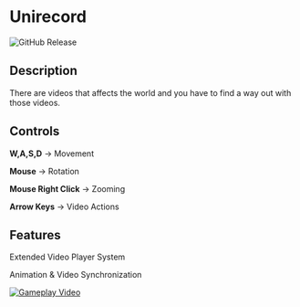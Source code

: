 # Unirecord
![GitHub Release](https://img.shields.io/badge/Released-29.10.23-blue)


## Description
There are videos that affects the world and you have to find a way out with those videos.


## Controls

**W,A,S,D** -> Movement

**Mouse** -> Rotation

**Mouse Right Click** -> Zooming

**Arrow Keys** -> Video Actions


## Features

Extended Video Player System

Animation & Video Synchronization

[![Gameplay Video]([https://img.youtube.com/vi/_UMsY6TIVSQ/0.jpg)](https://www.youtube.com/watch?v=_UMsY6TIVSQ](https://youtu.be/D7BEolNf88Q)https://youtu.be/D7BEolNf88Q)


